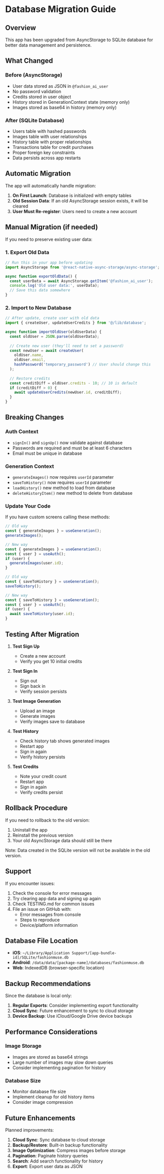 # Database Migration Guide

## Overview
This app has been upgraded from AsyncStorage to SQLite database for better data management and persistence.

## What Changed

### Before (AsyncStorage)
- User data stored as JSON in `@fashion_ai_user`
- No password validation
- Credits stored in user object
- History stored in GenerationContext state (memory only)
- Images stored as base64 in history (memory only)

### After (SQLite Database)
- Users table with hashed passwords
- Images table with user relationships
- History table with proper relationships
- Transactions table for credit purchases
- Proper foreign key constraints
- Data persists across app restarts

## Automatic Migration

The app will automatically handle migration:

1. **On First Launch**: Database is initialized with empty tables
2. **Old Session Data**: If an old AsyncStorage session exists, it will be cleared
3. **User Must Re-register**: Users need to create a new account

## Manual Migration (if needed)

If you need to preserve existing user data:

### 1. Export Old Data
```typescript
// Run this in your app before updating
import AsyncStorage from '@react-native-async-storage/async-storage';

async function exportOldData() {
  const userData = await AsyncStorage.getItem('@fashion_ai_user');
  console.log('Old user data:', userData);
  // Save this data somewhere
}
```

### 2. Import to New Database
```typescript
// After update, create user with old data
import { createUser, updateUserCredits } from '@/lib/database';

async function importOldUser(oldUserData) {
  const oldUser = JSON.parse(oldUserData);
  
  // Create new user (they'll need to set a password)
  const newUser = await createUser(
    oldUser.name,
    oldUser.email,
    hashPassword('temporary_password') // User should change this
  );
  
  // Restore credits
  const creditDiff = oldUser.credits - 10; // 10 is default
  if (creditDiff > 0) {
    await updateUserCredits(newUser.id, creditDiff);
  }
}
```

## Breaking Changes

### Auth Context
- `signIn()` and `signUp()` now validate against database
- Passwords are required and must be at least 6 characters
- Email must be unique in database

### Generation Context
- `generateImages()` now requires `userId` parameter
- `saveToHistory()` now requires `userId` parameter
- `loadHistory()` new method to load from database
- `deleteHistoryItem()` new method to delete from database

### Update Your Code

If you have custom screens calling these methods:

```typescript
// Old way
const { generateImages } = useGeneration();
generateImages();

// New way
const { generateImages } = useGeneration();
const { user } = useAuth();
if (user) {
  generateImages(user.id);
}
```

```typescript
// Old way
const { saveToHistory } = useGeneration();
saveToHistory();

// New way
const { saveToHistory } = useGeneration();
const { user } = useAuth();
if (user) {
  await saveToHistory(user.id);
}
```

## Testing After Migration

1. **Test Sign Up**
   - Create a new account
   - Verify you get 10 initial credits

2. **Test Sign In**
   - Sign out
   - Sign back in
   - Verify session persists

3. **Test Image Generation**
   - Upload an image
   - Generate images
   - Verify images save to database

4. **Test History**
   - Check history tab shows generated images
   - Restart app
   - Sign in again
   - Verify history persists

5. **Test Credits**
   - Note your credit count
   - Restart app
   - Sign in again
   - Verify credits persist

## Rollback Procedure

If you need to rollback to the old version:

1. Uninstall the app
2. Reinstall the previous version
3. Your old AsyncStorage data should still be there

Note: Data created in the SQLite version will not be available in the old version.

## Support

If you encounter issues:

1. Check the console for error messages
2. Try clearing app data and signing up again
3. Check TESTING.md for common issues
4. File an issue on GitHub with:
   - Error messages from console
   - Steps to reproduce
   - Device/platform information

## Database File Location

- **iOS**: `~/Library/Application Support/[app-bundle-id]/SQLite/fashionmuse.db`
- **Android**: `/data/data/[package-name]/databases/fashionmuse.db`
- **Web**: IndexedDB (browser-specific location)

## Backup Recommendations

Since the database is local only:

1. **Regular Exports**: Consider implementing export functionality
2. **Cloud Sync**: Future enhancement to sync to cloud storage
3. **Device Backup**: Use iCloud/Google Drive device backups

## Performance Considerations

### Image Storage
- Images are stored as base64 strings
- Large number of images may slow down queries
- Consider implementing pagination for history

### Database Size
- Monitor database file size
- Implement cleanup for old history items
- Consider image compression

## Future Enhancements

Planned improvements:

1. **Cloud Sync**: Sync database to cloud storage
2. **Backup/Restore**: Built-in backup functionality
3. **Image Optimization**: Compress images before storage
4. **Pagination**: Paginate history queries
5. **Search**: Add search functionality for history
6. **Export**: Export user data as JSON
